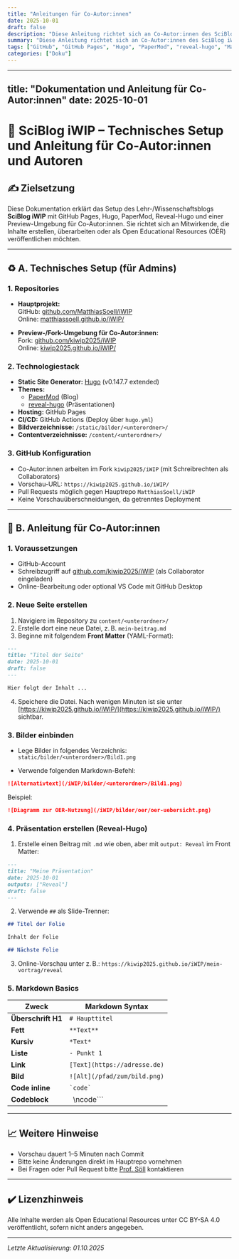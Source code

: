 ```yaml
---
title: "Anleitungen für Co-Autor:innen"
date: 2025-10-01
draft: false
description: "Diese Anleitung richtet sich an Co-Autor:innen des SciBlog iWIP. Schritt für Schritt wird erklärt, wie eigene Seiten mit Markdown und grundlegenden Webtechniken erstellt werden können."
summary: "Diese Anleitung richtet sich an Co-Autor:innen des SciBlog iWIP. Schritt für Schritt wird erklärt, wie eigene Seiten mit Markdown und grundlegenden Webtechniken erstellt werden können."
tags: ["GitHub", "GitHub Pages", "Hugo", "PaperMod", "reveal-hugo", "Markdown", "HTML", "CSS", "JavaScript", "Co-Autor:innen"]
categories: ["Doku"]
---
```


---

## title: "Dokumentation und Anleitung für Co-Autor\:innen" date: 2025-10-01

# 🔧 SciBlog iWIP – Technisches Setup und Anleitung für Co-Autor\:innen und Autoren

## ✍️ Zielsetzung

Diese Dokumentation erklärt das Setup des Lehr-/Wissenschaftsblogs **SciBlog iWIP** mit GitHub Pages, Hugo, PaperMod, Reveal-Hugo und einer Preview-Umgebung für Co-Autor\:innen. Sie richtet sich an Mitwirkende, die Inhalte erstellen, überarbeiten oder als Open Educational Resources (OER) veröffentlichen möchten.

---

## ♻️ A. Technisches Setup (für Admins)

### 1. Repositories

- **Hauptprojekt:**\
  GitHub: [github.com/MatthiasSoell/iWIP](https://github.com/MatthiasSoell/iWIP)\
  Online: [matthiassoell.github.io/iWIP/](https://matthiassoell.github.io/iWIP/)

- **Preview-/Fork-Umgebung für Co-Autor\:innen:**\
  Fork: [github.com/kiwip2025/iWIP](https://github.com/kiwip2025/iWIP)\
  Online: [kiwip2025.github.io/iWIP/](https://kiwip2025.github.io/iWIP/)

### 2. Technologiestack

- **Static Site Generator:** [Hugo](https://gohugo.io/) (v0.147.7 extended)
- **Themes:**
  - [PaperMod](https://github.com/adityatelange/hugo-PaperMod) (Blog)
  - [reveal-hugo](https://github.com/joshed-io/reveal-hugo) (Präsentationen)
- **Hosting:** GitHub Pages
- **CI/CD:** GitHub Actions (Deploy über `hugo.yml`)
- **Bildverzeichnisse:** `/static/bilder/<unterordner>/`
- **Contentverzeichnisse:** `/content/<unterordner>/`

### 3. GitHub Konfiguration

- Co-Autor\:innen arbeiten im Fork `kiwip2025/iWIP` (mit Schreibrechten als Collaborators)
- Vorschau-URL: `https://kiwip2025.github.io/iWIP/`
- Pull Requests möglich gegen Hauptrepo `MatthiasSoell/iWIP`
- Keine Vorschauüberschneidungen, da getrenntes Deployment

---

## 📄 B. Anleitung für Co-Autor\:innen

### 1. Voraussetzungen

- GitHub-Account
- Schreibzugriff auf [github.com/kiwip2025/iWIP](https://github.com/kiwip2025/iWIP) (als Collaborator eingeladen)
- Online-Bearbeitung oder optional VS Code mit GitHub Desktop

### 2. Neue Seite erstellen

1. Navigiere im Repository zu `content/<unterordner>/`
2. Erstelle dort eine neue Datei, z. B. `mein-beitrag.md`
3. Beginne mit folgendem **Front Matter** (YAML-Format):

```markdown
---
title: "Titel der Seite"
date: 2025-10-01
draft: false
---

Hier folgt der Inhalt ...
```

4. Speichere die Datei. Nach wenigen Minuten ist sie unter [https://kiwip2025.github.io/iWIP/](https://kiwip2025.github.io/iWIP/) sichtbar.

### 3. Bilder einbinden

- Lege Bilder in folgendes Verzeichnis: `static/bilder/<unterordner>/Bild1.png`

- Verwende folgenden Markdown-Befehl:

```markdown
![Alternativtext](/iWIP/bilder/<unterordner>/Bild1.png)
```

Beispiel:

```markdown
![Diagramm zur OER-Nutzung](/iWIP/bilder/oer/oer-uebersicht.png)
```

### 4. Präsentation erstellen (Reveal-Hugo)

1. Erstelle einen Beitrag mit `.md` wie oben, aber mit `output: Reveal` im Front Matter:

```markdown
---
title: "Meine Präsentation"
date: 2025-10-01
outputs: ["Reveal"]
draft: false
---
```

2. Verwende `##` als Slide-Trenner:

```markdown
## Titel der Folie

Inhalt der Folie

## Nächste Folie
```

3. Online-Vorschau unter z. B.: `https://kiwip2025.github.io/iWIP/mein-vortrag/reveal`

### 5. Markdown Basics

| Zweck              | Markdown Syntax              |
| ------------------ | ---------------------------- |
| **Überschrift H1** | `# Haupttitel`               |
| **Fett**           | `**Text**`                   |
| **Kursiv**         | `*Text*`                     |
| **Liste**          | `- Punkt 1`                  |
| **Link**           | `[Text](https://adresse.de)` |
| **Bild**           | `![Alt](/pfad/zum/bild.png)` |
| **Code inline**    | `` `code` ``                 |
| **Codeblock**      | ` `\ncode\`\`\`              |

---

## 📈 Weitere Hinweise

- Vorschau dauert 1–5 Minuten nach Commit
- Bitte keine Änderungen direkt im Hauptrepo vornehmen
- Bei Fragen oder Pull Request bitte [Prof. Söll](https://github.com/MatthiasSoell) kontaktieren

---

## ✔️ Lizenzhinweis

Alle Inhalte werden als Open Educational Resources unter CC BY-SA 4.0 veröffentlicht, sofern nicht anders angegeben.

---

*Letzte Aktualisierung: 01.10.2025*
